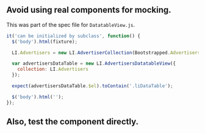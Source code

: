## Avoid using real components for mocking.

This was part of the spec file for `DatatableView.js`.

```javascript
it('can be initialized by subclass', function() {
  $('body').html(fixture);

  LI.Advertisers = new LI.AdvertiserCollection(Bootstrapped.Advertisers);

  var advertisersDataTable = new LI.AdvertisersDatatableView({
    collection: LI.Advertisers
  });

  expect(advertisersDataTable.$el).toContain('.liDataTable');

  $('body').html('');
});
```

## Also, test  the component directly.
